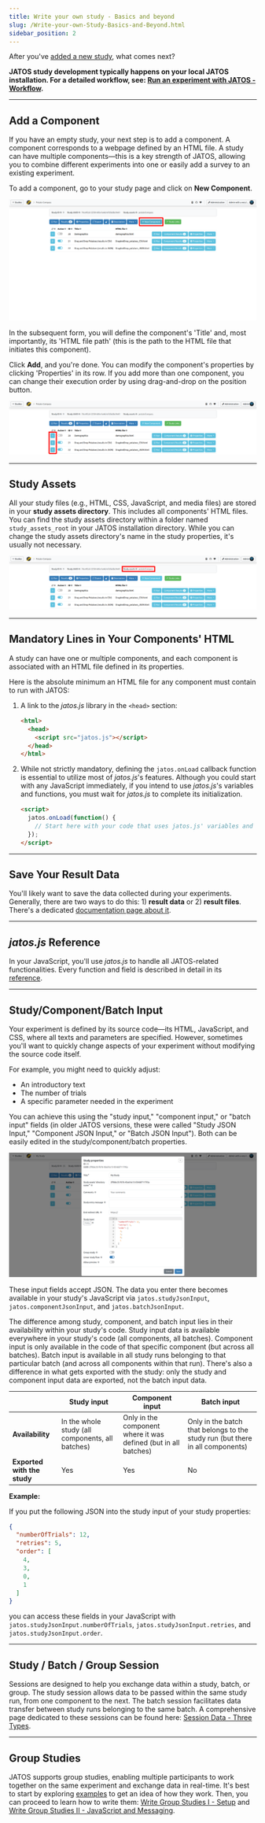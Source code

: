 ```yaml
---
title: Write your own study - Basics and beyond
slug: /Write-your-own-Study-Basics-and-Beyond.html
sidebar_position: 2
---
```


After you've [added a new study](Create-a-new-study.html), what comes next?

**JATOS study development typically happens on your local JATOS installation. For a detailed workflow, see: [Run an experiment with JATOS - Workflow](Run-an-experiment-with-JATOS-Workflow.html).**

-----

## Add a Component

If you have an empty study, your next step is to add a component. A component corresponds to a webpage defined by an HTML file. A study can have multiple components—this is a key strength of JATOS, allowing you to combine different experiments into one or easily add a survey to an existing experiment.

To add a component, go to your study page and click on **New Component**.

![New Component](/img/v39x/new-component.png)

In the subsequent form, you will define the component's 'Title' and, most importantly, its 'HTML file path' (this is the path to the HTML file that initiates this component).

Click **Add**, and you're done. You can modify the component's properties by clicking 'Properties' in its row. If you add more than one component, you can change their execution order by using drag-and-drop on the position button.

![Position Component](/img/v39x/component-position-dragndrop.png)

-----

## Study Assets

All your study files (e.g., HTML, CSS, JavaScript, and media files) are stored in your **study assets directory**. This includes all components' HTML files. You can find the study assets directory within a folder named `study_assets_root` in your JATOS installation directory. While you can change the study assets directory's name in the study properties, it's usually not necessary.

![Position Component](/img/v39x/study-assets-name.png)

-----

## Mandatory Lines in Your Components' HTML

A study can have one or multiple components, and each component is associated with an HTML file defined in its properties.

Here is the absolute minimum an HTML file for any component must contain to run with JATOS:

1.  A link to the _jatos.js_ library in the `<head>` section:

    ```html
    <html>
      <head>
        <script src="jatos.js"></script>
      </head>
    </html>
    ```

2.  While not strictly mandatory, defining the `jatos.onLoad` callback function is essential to utilize most of _jatos.js_'s features. Although you could start with any JavaScript immediately, if you intend to use _jatos.js_'s variables and functions, you must wait for _jatos.js_ to complete its initialization.

    ```html
    <script>
      jatos.onLoad(function() {
        // Start here with your code that uses jatos.js' variables and functions
      });
    </script>
    ```

-----

## Save Your Result Data

You'll likely want to save the data collected during your experiments. Generally, there are two ways to do this: 1) **result data** or 2) **result files**. There's a dedicated [documentation page about it](Submit-and-upload-data-to-the-server.html).

-----

## _jatos.js_ Reference

In your JavaScript, you'll use _jatos.js_ to handle all JATOS-related functionalities. Every function and field is described in detail in its [reference](jatos.js-Reference.html).

-----

## Study/Component/Batch Input

Your experiment is defined by its source code—its HTML, JavaScript, and CSS, where all texts and parameters are specified. However, sometimes you'll want to quickly change aspects of your experiment without modifying the source code itself.

For example, you might need to quickly adjust:

  * An introductory text
  * The number of trials
  * A specific parameter needed in the experiment

You can achieve this using the "study input," "component input," or "batch input" fields (in older JATOS versions, these were called "Study JSON Input," "Component JSON Input," or "Batch JSON Input"). Both can be easily edited in the study/component/batch properties.

![Study properties / study input](/img/v39x/study-input.png)

These input fields accept JSON. The data you enter there becomes available in your study's JavaScript via `jatos.studyJsonInput`, `jatos.componentJsonInput`, and `jatos.batchJsonInput`.

The difference among study, component, and batch input lies in their availability within your study's code. Study input data is available everywhere in your study's code (all components, all batches). Component input is only available in the code of that specific component (but across all batches). Batch input is available in all study runs belonging to that particular batch (and across all components within that run). There's also a difference in what gets exported with the study: only the study and component input data are exported, not the batch input data.

| | Study input | Component input | Batch input |
|---|---|---|---|
| **Availability** | In the whole study (all components, all batches) | Only in the component where it was defined (but in all batches) | Only in the batch that belongs to the study run (but there in all components) |
| **Exported with the study** | Yes | Yes | No |

**Example:**

If you put the following JSON into the study input of your study properties:

```json
{
  "numberOfTrials": 12,
  "retries": 5,
  "order": [
    4,
    3,
    0,
    1
  ]
}
```

you can access these fields in your JavaScript with `jatos.studyJsonInput.numberOfTrials`, `jatos.studyJsonInput.retries`, and `jatos.studyJsonInput.order`.

-----

## Study / Batch / Group Session

Sessions are designed to help you exchange data within a study, batch, or group. The study session allows data to be passed within the same study run, from one component to the next. The batch session facilitates data transfer between study runs belonging to the same batch. A comprehensive page dedicated to these sessions can be found here: [Session Data - Three Types](/Session-Data-Three-Types.html).

-----

## Group Studies

JATOS supports group studies, enabling multiple participants to work together on the same experiment and exchange data in real-time. It's best to start by exploring [examples](Example-Group-Studies.html) to get an idea of how they work. Then, you can proceed to learn how to write them: [Write Group Studies I - Setup](Write-Group-Studies-I-Setup.html) and [Write Group Studies II - JavaScript and Messaging](Write-Group-Studies-II-JavaScript-and-Messaging.html).